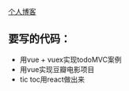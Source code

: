 [个人博客](https://github.com/zhengwei1949/myblog/issues)

## 要写的代码：
- 用vue + vuex实现todoMVC案例
- 用vue实现豆瓣电影项目
- tic toc用react做出来
